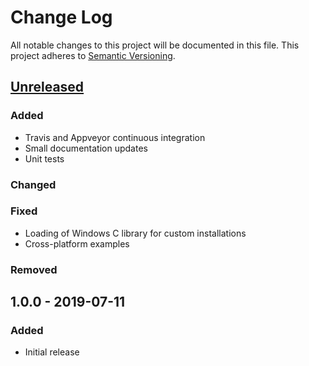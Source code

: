 # Change Log
All notable changes to this project will be documented in this file.
This project adheres to [Semantic Versioning](http://semver.org/).

## [Unreleased]
### Added

* Travis and Appveyor continuous integration
* Small documentation updates
* Unit tests

### Changed

### Fixed

* Loading of Windows C library for custom installations
* Cross-platform examples

### Removed

## 1.0.0 - 2019-07-11

### Added
- Initial release

[Unreleased]: https://github.com/dmpelt/msdnet/compare/v1.0.0...HEAD